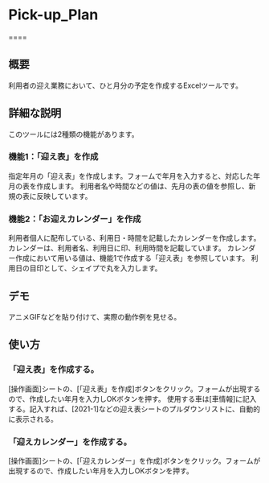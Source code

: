 # Pick-up_Plan
====

## 概要
利用者の迎え業務において、ひと月分の予定を作成するExcelツールです。

## 詳細な説明
このツールには2種類の機能があります。
### 機能1：「迎え表」を作成
指定年月の「迎え表」を作成します。フォームで年月を入力すると、対応した年月の表を作成します。
利用者名や時間などの値は、先月の表の値を参照し、新規の表に反映しています。

### 機能2：「お迎えカレンダー」を作成
利用者個人に配布している、利用日・時間を記載したカレンダーを作成します。
カレンダーは、利用者名、利用日に印、利用時間を記載しています。
カレンダー作成において用いる値は、機能1で作成する「迎え表」を参照しています。
利用日の目印として、シェイプで丸を入力します。

## デモ
アニメGIFなどを貼り付けて、実際の動作例を見せる。

## 使い方
### 「迎え表」を作成する。
[操作画面]シートの、[「迎え表」を作成]ボタンをクリック。フォームが出現するので、作成したい年月を入力しOKボタンを押す。
使用する車は[車情報]に記入する。記入すれば、[2021-1]などの迎え表シートのプルダウンリストに、自動的に表示される。
### 「迎えカレンダー」を作成する。
[操作画面]シートの、[「迎えカレンダー」を作成]ボタンをクリック。フォームが出現するので、作成したい年月を入力しOKボタンを押す。

